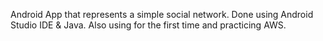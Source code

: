 Android App that represents a simple social network. Done using Android Studio IDE & Java. Also using for the first time and practicing AWS.

